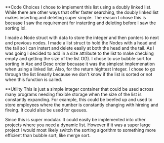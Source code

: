 **Code Choices
I chose to implement this list using a doubly linked list. While there are other ways that offer faster searching, the doubly linked list makes inserting and deleting super simple. The reason I chose this is becuase I saw the requirement for insterting and deleting before I saw the sorting lol. 

I made a Node struct with data to store the integer and then ponters to next and previous nodes. I made a list struct to hold the Nodes with a head and the tail so I can instert and delete easily at both the head and the tail. As I was going I decided to add in a size attribute to the list to make checking empty and getting the size of the list O(1). I chose to use bubble sort for sorting in Asc and Desc order becuase it was the simplest implemenation when using a linked list. Also, for the return hightest Integer. I chose to go through the list linearly because we don't know if the list is sorted or not when this function is called.

**Utility
This is just a simple integer container that could be used across many programs needing flexible storage when the size of the list is constantly expanding. For example, this could be beefed up and used to store employees where the number is constantly changing with hireing and fireing. It could also be used for queues. 

Since this is super modular. It could easily be implemented into other projects where you need a dynamic list. However if it was a super large project I would most likely switch the sorting algorithm to something more efficient than bubble sort, like merge sort.
